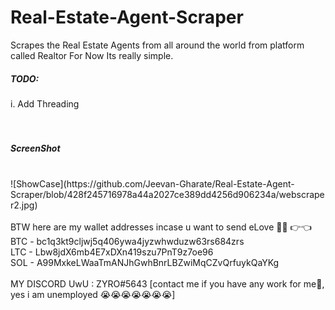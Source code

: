# Real-Estate-Agent-Scraper
Scrapes the Real Estate Agents from all around the world from platform called Realtor
For Now Its really simple. 

<h5>TODO:</h5>
i.  Add Threading <br> 
<br>
<br>
<h5>ScreenShot</h5><br>
![ShowCase](https://github.com/Jeevan-Gharate/Real-Estate-Agent-Scraper/blob/428f245716978a44a2027ce389dd4256d906234a/webscraper2.jpg)

<br>
<br>
BTW here are my wallet addresses incase u want to send eLove 🥺💖 👉👈
<br>
BTC - bc1q3kt9cljwj5q406ywa4jyzwhwduzw63rs684zrs <br>
LTC - Lbw8jdX6mb4E7xDXn419szu7PnT9z7oe96 <br>
SOL - A99MxkeLWaaTmANJhGwhBnrLBZwiMqCZvQrfuykQaYKg <br>
<br>
MY DISCORD UwU : ZYRO#5643 [contact me if you have any work for me🤑, yes i am unemployed 😭😭😭😭😭😭😭]
